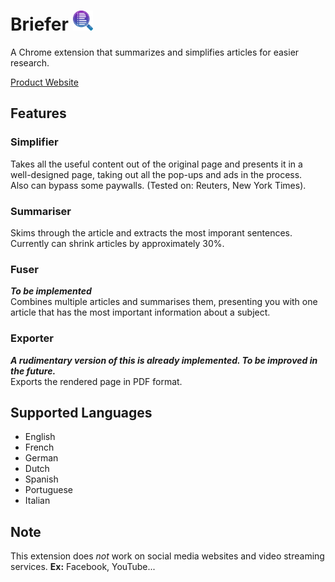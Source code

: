# Briefer <img src="./assets/logo.png" alt="Kitten" title="A cute kitten" width="32" height="32" /> 
A Chrome extension that summarizes and simplifies articles for easier research.

[Product Website](https://briefer.netlify.app/)

## Features
### Simplifier
Takes all the useful content out of the original page and presents it in a well-designed page, taking out all the pop-ups and ads in the process.  
Also can bypass some paywalls. (Tested on: Reuters, New York Times).

### Summariser
Skims through the article and extracts the most imporant sentences.  
Currently can shrink articles by approximately 30%.

### Fuser
***To be implemented***  
Combines multiple articles and summarises them, presenting you with one article that has the most important information about a subject.

### Exporter
***A rudimentary version of this is already implemented. To be improved in the future.***  
Exports the rendered page in PDF format.


## Supported Languages
- English
- French
- German
- Dutch
- Spanish
- Portuguese
- Italian

## Note
This extension does *not* work on social media websites and video streaming services.
**Ex:** Facebook, YouTube...